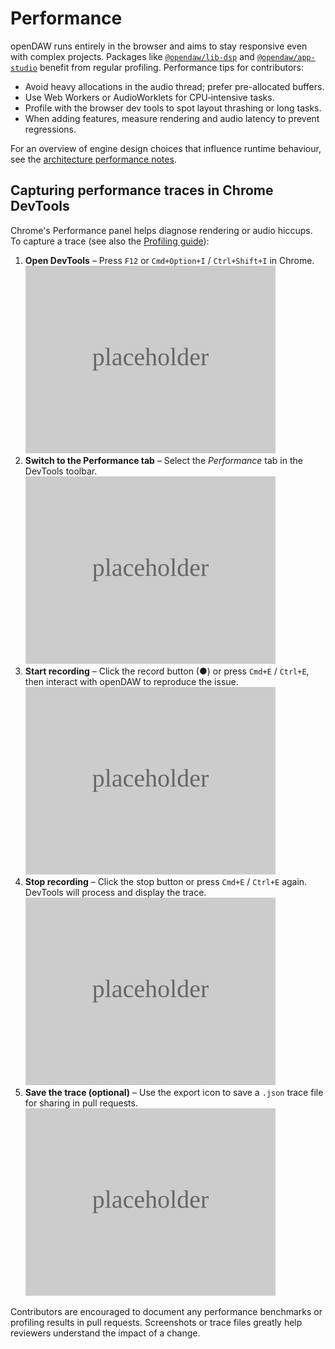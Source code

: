 # Performance

openDAW runs entirely in the browser and aims to stay responsive even with
complex projects. Packages like [`@opendaw/lib-dsp`](./package-inventory.md#lib)
and [`@opendaw/app-studio`](./package-inventory.md#app) benefit from regular
profiling. Performance tips for contributors:

- Avoid heavy allocations in the audio thread; prefer pre-allocated buffers.
- Use Web Workers or AudioWorklets for CPU‑intensive tasks.
- Profile with the browser dev tools to spot layout thrashing or long tasks.
- When adding features, measure rendering and audio latency to prevent regressions.

For an overview of engine design choices that influence runtime behaviour, see
the [architecture performance notes](./architecture/performance.md).

## Capturing performance traces in Chrome DevTools

Chrome's Performance panel helps diagnose rendering or audio hiccups. To capture
a trace (see also the [Profiling guide](./build-and-run/profiling.md)):

1. **Open DevTools** – Press `F12` or `Cmd+Option+I` / `Ctrl+Shift+I` in Chrome.
   ![Open DevTools](../static/img/performance-open-devtools.svg) <!-- TODO: add screenshot -->
2. **Switch to the Performance tab** – Select the _Performance_ tab in the DevTools toolbar.
   ![Performance tab](../static/img/performance-tab.svg) <!-- TODO: add screenshot -->
3. **Start recording** – Click the record button (●) or press `Cmd+E` / `Ctrl+E`, then interact with openDAW to reproduce the issue.
   ![Recording in progress](../static/img/performance-record.svg) <!-- TODO: add screenshot -->
4. **Stop recording** – Click the stop button or press `Cmd+E` / `Ctrl+E` again. DevTools will process and display the trace.
   ![Trace results](../static/img/performance-results.svg) <!-- TODO: add screenshot -->
5. **Save the trace (optional)** – Use the export icon to save a `.json` trace file for sharing in pull requests.
   ![Save trace](../static/img/performance-save.svg) <!-- TODO: add screenshot -->

Contributors are encouraged to document any performance benchmarks or profiling
results in pull requests. Screenshots or trace files greatly help reviewers
understand the impact of a change.
